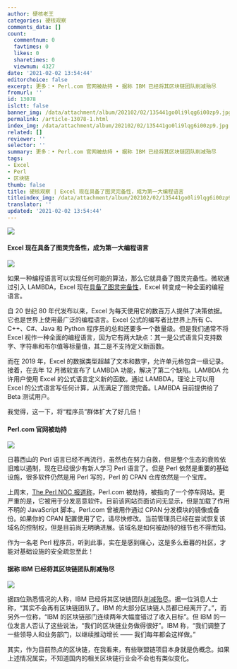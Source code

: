 ```yaml
---
author: 硬核老王
categories: 硬核观察
comments_data: []
count:
  commentnum: 0
  favtimes: 0
  likes: 0
  sharetimes: 0
  viewnum: 4327
date: '2021-02-02 13:54:44'
editorchoice: false
excerpt: 更多：• Perl.com 官网被劫持 • 据称 IBM 已经将其区块链团队削减殆尽
fromurl: ''
id: 13078
islctt: false
banner_img: /data/attachment/album/202102/02/135441go0li9lqg6i00zp9.jpg
permalink: /article-13078-1.html
index_img: /data/attachment/album/202102/02/135441go0li9lqg6i00zp9.jpg
related: []
reviewer: ''
selector: ''
summary: 更多：• Perl.com 官网被劫持 • 据称 IBM 已经将其区块链团队削减殆尽
tags:
- Excel
- Perl
- 区块链
thumb: false
title: 硬核观察 | Excel 现在具备了图灵完备性，成为第一大编程语言
titleindex_img: /data/attachment/album/202102/02/135441go0li9lqg6i00zp9.jpg
translator: ''
updated: '2021-02-02 13:54:44'
---
```


![](/data/attachment/album/202102/02/135441go0li9lqg6i00zp9.jpg)


#### Excel 现在具备了图灵完备性，成为第一大编程语言


![](/data/attachment/album/202102/02/135004lj2inbuz4vjm52ml.jpg)


如果一种编程语言可以实现任何可能的算法，那么它就具备了图灵完备性。微软通过引入 LAMBDA，Excel 现在[具备了图灵完备性](https://www.microsoft.com/en-us/research/blog/lambda-the-ultimatae-excel-worksheet-function/)，Excel 转变成一种全面的编程语言。


自 20 世纪 80 年代发布以来，Excel 为每天使用它的数百万人提供了决策依据。它也是世界上使用最广泛的编程语言。Excel 公式的编写者比世界上所有 C、C++、C#、Java 和 Python 程序员的总和还要多一个数量级。但是我们通常不将 Excel 视作一种全面的编程语言，因为它有两大缺点：其一是公式语言只支持数字、字符串和布尔值等标量值，其二是不支持定义新函数。


而在 2019 年，Excel 的数据类型超越了文本和数字，允许单元格包含一级记录。接着，在去年 12 月微软宣布了 LAMBDA 功能，解决了第二个缺陷。LAMBDA 允许用户使用 Excel 的公式语言定义新的函数。通过 LAMBDA，理论上可以用 Excel 的公式语言写任何计算，从而满足了图灵完备。LAMBDA 目前提供给了 Beta 测试用户。


我觉得，这一下，将“程序员”群体扩大了好几倍！


#### Perl.com 官网被劫持


![](/data/attachment/album/202102/02/135023afrxkhk5hvsxo76r.jpg)


日暮西山的 Perl 语言已经不再流行，虽然也在努力自救，但是整个生态的衰败依旧难以遏制，现在已经很少有新人学习 Perl 语言了。但是 Perl 依然是重要的基础设施，很多软件仍然是用 Perl 写的，Perl 的 CPAN 仓库依然是一个宝库。


上周末，[The Perl NOC 报道称](https://log.perl.org/2021/01/perlcom-hijacked.html)，Perl.com 被劫持，被指向了一个停车网站。更严重的是，它被用于分发恶意软件。目前该网站页面访问无显示，但是加载了作用不明的 JavaScript 脚本。Perl.com 曾被用作通过 CPAN 分发模块的镜像或备份。如果你的 CPAN 配置使用了它，请尽快修改。当前管理员已经在尝试恢复该域名的控制权，但是目前尚无明确进展。该域名是如何被劫持的细节也不得而知。


作为一名老 Perl 程序员，听到此事，实在是感到痛心，这是多么垂暮的社区，才能对基础设施的安全疏忽至此！


#### 据称 IBM 已经将其区块链团队削减殆尽


![](/data/attachment/album/202102/02/135037wjp2jy8sjjj6yuu8.jpg)


据四位熟悉情况的人称，IBM 已经将其区块链团队[削减殆尽](https://www.coindesk.com/ibm-blockchain-revenue-misses-job-cuts-sources)。据一位消息人士称，“其实不会再有区块链团队了。IBM 的大部分区块链人员都已经离开了。”，而另外一位称，“IBM 的区块链部门连续两年大幅度错过了收入目标”。但 IBM 的一位发言人否认了这些说法，“我们的区块链业务做得很好”。IBM 称，“我们调整了一些领导人和业务部门，以继续推动增长 —— 我们每年都会这样做。”


其实，作为目前热点的区块链，在我看来，有些联盟链项目本身就是伪概念。如果上述情况属实，不知道国内的相关区块链行业会不会也有类似变化。